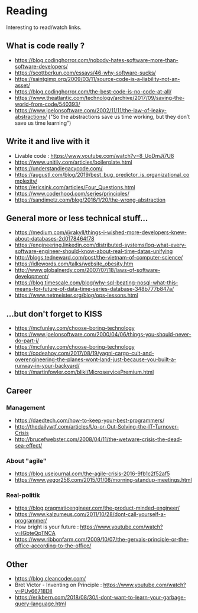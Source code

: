 # Reading
Interesting to read/watch links.

## What is code really ?
* https://blog.codinghorror.com/nobody-hates-software-more-than-software-developers/
* https://scottberkun.com/essays/46-why-software-sucks/
* https://saintgimp.org/2009/03/11/source-code-is-a-liability-not-an-asset/
* https://blog.codinghorror.com/the-best-code-is-no-code-at-all/
* https://www.theatlantic.com/technology/archive/2017/09/saving-the-world-from-code/540393/
* https://www.joelonsoftware.com/2002/11/11/the-law-of-leaky-abstractions/ ("So the abstractions save us time working, but they don’t save us time learning")

## Write it and live with it
* Livable code : https://www.youtube.com/watch?v=8_UoDmJi7U8
* https://www.unitily.com/articles/boilerplate.html
* https://understandlegacycode.com/
* https://augustl.com/blog/2019/best_bug_predictor_is_organizational_complexity/
* https://ericsink.com/articles/Four_Questions.html
* https://www.coderhood.com/series/principles/
* https://sandimetz.com/blog/2016/1/20/the-wrong-abstraction

## General more or less technical stuff...
* https://medium.com/@rakyll/things-i-wished-more-developers-knew-about-databases-2d0178464f78
* https://engineering.linkedin.com/distributed-systems/log-what-every-software-engineer-should-know-about-real-time-datas-unifying
* http://blogs.tedneward.com/post/the-vietnam-of-computer-science/
* https://idlewords.com/talks/website_obesity.htm
* http://www.globalnerdy.com/2007/07/18/laws-of-software-development/
* https://blog.timescale.com/blog/why-sql-beating-nosql-what-this-means-for-future-of-data-time-series-database-348b777b847a/
* https://www.netmeister.org/blog/ops-lessons.html

## ...but don't forget to KISS
* https://mcfunley.com/choose-boring-technology
* https://www.joelonsoftware.com/2000/04/06/things-you-should-never-do-part-i/
* https://mcfunley.com/choose-boring-technology
* https://codeahoy.com/2017/08/19/yagni-cargo-cult-and-overengineering-the-planes-wont-land-just-because-you-built-a-runway-in-your-backyard/
* https://martinfowler.com/bliki/MicroservicePremium.html

## Career
### Management
* https://daedtech.com/how-to-keep-your-best-programmers/
* http://thedailywtf.com/articles/Up-or-Out-Solving-the-IT-Turnover-Crisis
* http://brucefwebster.com/2008/04/11/the-wetware-crisis-the-dead-sea-effect/

### About "agile"
* https://blog.usejournal.com/the-agile-crisis-2016-9fb1c2f52af5
* https://www.yegor256.com/2015/01/08/morning-standup-meetings.html

### Real-politik
* https://blog.pragmaticengineer.com/the-product-minded-engineer/
* https://www.kalzumeus.com/2011/10/28/dont-call-yourself-a-programmer/
* How bright is your future : https://www.youtube.com/watch?v=IGbteQpTNCA
* https://www.ribbonfarm.com/2009/10/07/the-gervais-principle-or-the-office-according-to-the-office/



## Other
* https://blog.cleancoder.com/
* Bret Victor - Inventing on Principle : https://www.youtube.com/watch?v=PUv66718DII
* https://erikbern.com/2018/08/30/i-dont-want-to-learn-your-garbage-query-language.html
